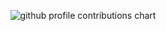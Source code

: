 <!--![](./profile-3d-contrib/profile-south-season-animate.svg)-->
<p align="center" >
	<picture>
	  <source media="(prefers-color-scheme: dark)"  srcset="https://raw.githubusercontent.com/<graceemlin>/<graceemlin>/output-3d-contrib/night.svg" />
	  <source media="(prefers-color-scheme: light)" srcset="https://raw.githubusercontent.com/<graceemlin>/<graceemlin>/output-3d-contrib/day.svg" />
	  <img alt="github profile contributions chart"    src="https://raw.githubusercontent.com/<graceemlin>/<graceemlin>/output-3d-contrib/night.svg" />
	</picture>
</p>
